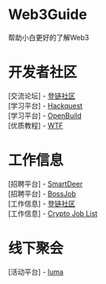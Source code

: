 # Web3Guide
帮助小白更好的了解Web3

# 开发者社区
[交流论坛]  -  [登链社区](https://learnblockchain.cn/)  
[学习平台]  -  [Hackquest](https://www.hackquest.io/)  
[学习平台]  -  [OpenBuild](https://www.hackquest.io/)   
[优质教程]  -  [WTF](https://www.wtf.academy/en)  

# 工作信息
[招聘平台]  -  [SmartDeer](https://apps.apple.com/sg/app/smartdeer-global-web3-jobs/id1669194296)  
[招聘平台]  -  [BossJob](https://bossjob.sg/en-us/web3)  
[工作信息]  -  [登链社区](https://learnblockchain.cn/jobs)  
[工作信息]  -  [Crypto Job List](https://cryptojobslist.com/)  

# 线下聚会
[活动平台] - [luma](https://luma.com/hkweb3?k=c)  
